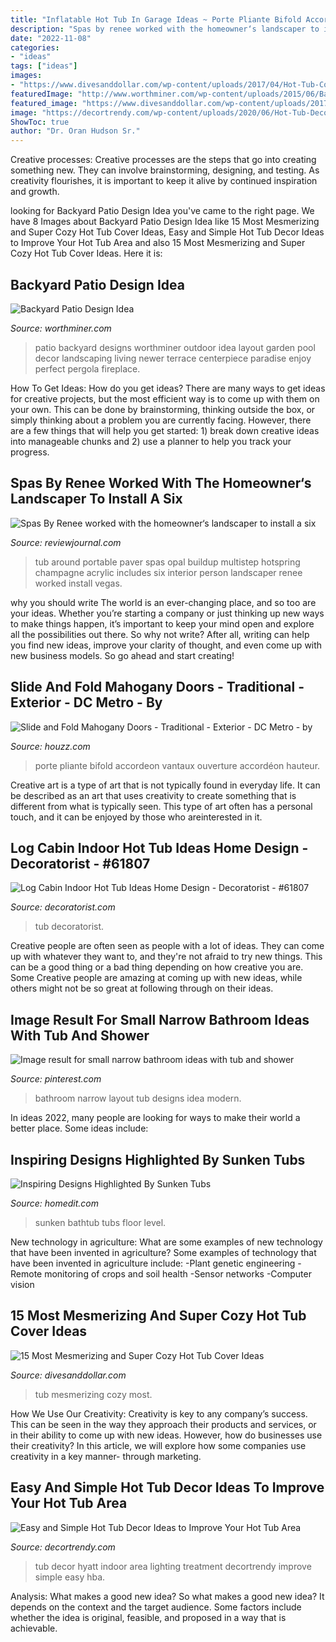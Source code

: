 ```yaml
---
title: "Inflatable Hot Tub In Garage Ideas ~ Porte Pliante Bifold Accordeon Vantaux Ouverture Accordéon Hauteur"
description: "Spas by renee worked with the homeowner‘s landscaper to install a six"
date: "2022-11-08"
categories:
- "ideas"
tags: ["ideas"]
images:
- "https://www.divesanddollar.com/wp-content/uploads/2017/04/Hot-Tub-Cover-9.jpg"
featuredImage: "http://www.worthminer.com/wp-content/uploads/2015/06/Backyard-Patio-Design-Idea.jpg"
featured_image: "https://www.divesanddollar.com/wp-content/uploads/2017/04/Hot-Tub-Cover-9.jpg"
image: "https://decortrendy.com/wp-content/uploads/2020/06/Hot-Tub-Decor-7.jpg"
ShowToc: true
author: "Dr. Oran Hudson Sr."
---
```



Creative processes:
Creative processes are the steps that go into creating something new. They can involve brainstorming, designing, and testing. As creativity flourishes, it is important to keep it alive by continued inspiration and growth.

	

		
looking for Backyard Patio Design Idea you've came to the right page. We have 8 Images about Backyard Patio Design Idea like 15 Most Mesmerizing and Super Cozy Hot Tub Cover Ideas, Easy and Simple Hot Tub Decor Ideas to Improve Your Hot Tub Area and also 15 Most Mesmerizing and Super Cozy Hot Tub Cover Ideas. Here it is:
		
    
## Backyard Patio Design Idea

<img loading=lazy src="http://www.worthminer.com/wp-content/uploads/2015/06/Backyard-Patio-Design-Idea.jpg" onerror="this.onerror=null;this.src='https://tse2.mm.bing.net/th?id=OIP.r6P_45Wx4C28Q9qjrRspcAHaJq&amp;pid=15.1';" alt="Backyard Patio Design Idea">

_Source: worthminer.com_

>patio backyard designs worthminer outdoor idea layout garden pool decor landscaping living newer terrace centerpiece paradise enjoy perfect pergola fireplace. 

	

How To Get Ideas: How do you get ideas?
There are many ways to get ideas for creative projects, but the most efficient way is to come up with them on your own. This can be done by brainstorming, thinking outside the box, or simply thinking about a problem you are currently facing. However, there are a few things that will help you get started: 1) break down creative ideas into manageable chunks and 2) use a planner to help you track your progress.

    
## Spas By Renee Worked With The Homeowner‘s Landscaper To Install A Six

<img loading=lazy src="https://www.reviewjournal.com/wp-content/uploads/2015/11/1003789259_nv_lvrj_hottub.jpg?w=599" onerror="this.onerror=null;this.src='https://tse3.mm.bing.net/th?id=OIP.F8rigkXj3oj7NsDRkUdAqwHaEt&amp;pid=15.1';" alt="Spas By Renee worked with the homeowner‘s landscaper to install a six">

_Source: reviewjournal.com_

>tub around portable paver spas opal buildup multistep hotspring champagne acrylic includes six interior person landscaper renee worked install vegas. 

	

why you should write
The world is an ever-changing place, and so too are your ideas. Whether you’re starting a company or just thinking up new ways to make things happen, it’s important to keep your mind open and explore all the possibilities out there. So why not write? After all, writing can help you find new ideas, improve your clarity of thought, and even come up with new business models. So go ahead and start creating!

    
## Slide And Fold Mahogany Doors - Traditional - Exterior - DC Metro - By

<img loading=lazy src="https://st.hzcdn.com/simgs/pictures/exteriors/slide-and-fold-mahogany-doors-clingerman-doors-custom-wood-garage-doors-img~9cd1483c00882072_3-1336-1-0fe9296.jpg" onerror="this.onerror=null;this.src='https://tse3.mm.bing.net/th?id=OIP.cMmK_1dhNgBsrJ3Bku2FfgEsDh&amp;pid=15.1';" alt="Slide and Fold Mahogany Doors - Traditional - Exterior - DC Metro - by">

_Source: houzz.com_

>porte pliante bifold accordeon vantaux ouverture accordéon hauteur. 

	

Creative art is a type of art that is not typically found in everyday life. It can be described as an art that uses creativity to create something that is different from what is typically seen. This type of art often has a personal touch, and it can be enjoyed by those who areinterested in it.

    
## Log Cabin Indoor Hot Tub Ideas Home Design - Decoratorist - #61807

<img loading=lazy src="https://cdn.decoratorist.com/wp-content/uploads/log-cabin-indoor-hot-tub-ideas-home-design-96753.jpg" onerror="this.onerror=null;this.src='https://tse2.mm.bing.net/th?id=OIP.sjJE3AVrmmJ0xFoWrg5FrwHaFd&amp;pid=15.1';" alt="Log Cabin Indoor Hot Tub Ideas Home Design - Decoratorist - #61807">

_Source: decoratorist.com_

>tub decoratorist. 

	

Creative people are often seen as people with a lot of ideas. They can come up with whatever they want to, and they're not afraid to try new things. This can be a good thing or a bad thing depending on how creative you are. Some Creative people are amazing at coming up with new ideas, while others might not be so great at following through on their ideas.

    
## Image Result For Small Narrow Bathroom Ideas With Tub And Shower

<img loading=lazy src="https://i.pinimg.com/originals/c9/03/1f/c9031fe84527011433fa8bbdab754824.jpg" onerror="this.onerror=null;this.src='https://tse2.mm.bing.net/th?id=OIP.JaG6dnyoJXXTRJx0bM1IHQHaLG&amp;pid=15.1';" alt="Image result for small narrow bathroom ideas with tub and shower">

_Source: pinterest.com_

>bathroom narrow layout tub designs idea modern. 

	

In ideas 2022, many people are looking for ways to make their world a better place. Some ideas include:

    
## Inspiring Designs Highlighted By Sunken Tubs

<img loading=lazy src="https://cdn.homedit.com/wp-content/uploads/2017/05/Residence-with-sunken-bathtub.jpg" onerror="this.onerror=null;this.src='https://tse4.mm.bing.net/th?id=OIP.Hz-k9QoA3823S2OxO56B0gHaLG&amp;pid=15.1';" alt="Inspiring Designs Highlighted By Sunken Tubs">

_Source: homedit.com_

>sunken bathtub tubs floor level. 

	

New technology in agriculture: What are some examples of new technology that have been invented in agriculture?
Some examples of technology that have been invented in agriculture include:
-Plant genetic engineering
-Remote monitoring of crops and soil health 
-Sensor networks 
-Computer vision

    
## 15 Most Mesmerizing And Super Cozy Hot Tub Cover Ideas

<img loading=lazy src="https://www.divesanddollar.com/wp-content/uploads/2017/04/Hot-Tub-Cover-9.jpg" onerror="this.onerror=null;this.src='https://tse4.mm.bing.net/th?id=OIP.ujSt93AT9EWk1S9-0GS2JgHaLH&amp;pid=15.1';" alt="15 Most Mesmerizing and Super Cozy Hot Tub Cover Ideas">

_Source: divesanddollar.com_

>tub mesmerizing cozy most. 

	

How We Use Our Creativity:
Creativity is key to any company’s success. This can be seen in the way they approach their products and services, or in their ability to come up with new ideas. However, how do businesses use their creativity? In this article, we will explore how some companies use creativity in a key manner- through marketing.

    
## Easy And Simple Hot Tub Decor Ideas To Improve Your Hot Tub Area

<img loading=lazy src="https://decortrendy.com/wp-content/uploads/2020/06/Hot-Tub-Decor-7.jpg" onerror="this.onerror=null;this.src='https://tse3.mm.bing.net/th?id=OIP.srdMlubTT_7BTLM1Hi-OMAHaKi&amp;pid=15.1';" alt="Easy and Simple Hot Tub Decor Ideas to Improve Your Hot Tub Area">

_Source: decortrendy.com_

>tub decor hyatt indoor area lighting treatment decortrendy improve simple easy hba. 

	

Analysis: What makes a good new idea?
So what makes a good new idea? It depends on the context and the target audience. Some factors include whether the idea is original, feasible, and proposed in a way that is achievable.

